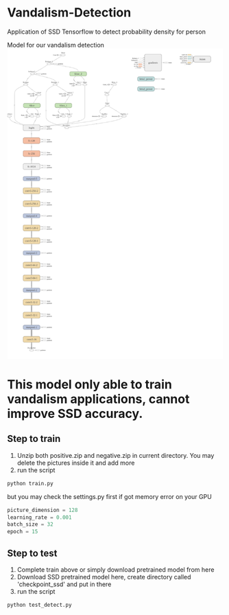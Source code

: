 # Vandalism-Detection
Application of SSD Tensorflow to detect probability density for person

Model for our vandalism detection
![alt text](logs/graph.png)

# This model only able to train vandalism applications, cannot improve SSD accuracy.

## Step to train
1. Unzip both positive.zip and negative.zip in current directory. You may delete the pictures inside it and add more
2. run the script
```bash
python train.py
```
but you may check the settings.py first if got memory error on your GPU
```python
picture_dimension = 128
learning_rate = 0.001
batch_size = 32
epoch = 15
```

## Step to test
1. Complete train above or simply download pretrained model from here
2. Download SSD pretrained model here, create directory called 'checkpoint_ssd' and put in there
3. run the script
```bash
python test_detect.py
```
